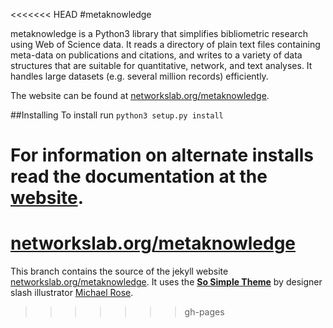 <<<<<<< HEAD
#metaknowledge

metaknowledge is a Python3 library that simplifies bibliometric research using Web of Science data. It reads a directory of plain text files containing meta-data on publications and citations, and writes to a variety of data structures that are suitable for quantitative, network, and text analyses. It handles large datasets (e.g. several million records) efficiently.

The website can be found at [networkslab.org/metaknowledge](http://networkslab.org/metaknowledge/).

##Installing
To install run `python3 setup.py install`

For information on alternate installs read the documentation at the [website](http://networkslab.org/metaknowledge/installation/).
=======
# [networkslab.org/metaknowledge](http://networkslab.org/metaknowledge/)

This branch contains the source of the jekyll website [networkslab.org/metaknowledge](http://networkslab.org/metaknowledge/). It uses the  [**So Simple Theme**](https://github.com/mmistakes/so-simple-theme) by designer slash illustrator [Michael Rose](http://mademistakes.com).
>>>>>>> gh-pages
